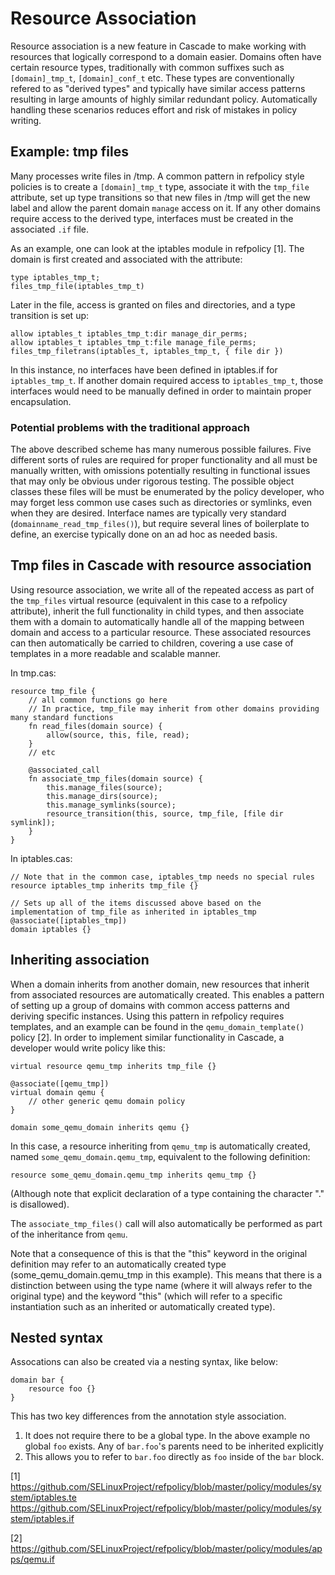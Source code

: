 # Resource Association
Resource association is a new feature in Cascade to make working with resources
that logically correspond to a domain easier.  Domains often have certain
resource types, traditionally with common suffixes such as `[domain]_tmp_t`,
`[domain]_conf_t` etc.  These types are conventionally refered to as "derived
types" and typically have similar access patterns resulting in large amounts of
highly similar redundant policy.  Automatically handling these scenarios
reduces effort and risk of mistakes in policy writing.

## Example: tmp files
Many processes write files in /tmp. A common pattern in refpolicy style
policies is to create a `[domain]_tmp_t` type, associate it with the `tmp_file`
attribute, set up type transitions so that new files in /tmp will get the new
label and allow the parent domain `manage` access on it.  If any other domains
require access to the derived type, interfaces must be created in the
associated `.if` file.

As an example, one can look at the iptables module in refpolicy [1].  The
domain is first created and associated with the attribute:

```
type iptables_tmp_t;
files_tmp_file(iptables_tmp_t)
```

Later in the file, access is granted on files and directories, and a type
transition is set up:

```
allow iptables_t iptables_tmp_t:dir manage_dir_perms;
allow iptables_t iptables_tmp_t:file manage_file_perms;
files_tmp_filetrans(iptables_t, iptables_tmp_t, { file dir })
```

In this instance, no interfaces have been defined in iptables.if for
`iptables_tmp_t`.  If another domain required access to `iptables_tmp_t`,
those interfaces would need to be manually defined in order to maintain proper
encapsulation.

### Potential problems with the traditional approach
The above described scheme has many numerous possible failures.  Five different
sorts of rules are required for proper functionality and all must be manually
written, with omissions potentially resulting in functional issues that may
only be obvious under rigorous testing.  The possible object classes these
files will be must be enumerated by the policy developer, who may forget less
common use cases such as directories or symlinks, even when they are desired.
Interface names are typically very standard (`domainname_read_tmp_files()`),
but require several lines of boilerplate to define, an exercise typically done
on an ad hoc as needed basis.

## Tmp files in Cascade with resource association
Using resource association, we write all of the repeated access as part of the
`tmp_files` virtual resource (equivalent in this case to a refpolicy attribute),
inherit the full functionality in child types, and then associate them with a
domain to automatically handle all of the mapping between domain and access to
a particular resource.  These associated resources can then automatically be
carried to children, covering a use case of templates in a more readable and
scalable manner.

In tmp.cas:

```
resource tmp_file {
	// all common functions go here
	// In practice, tmp_file may inherit from other domains providing many standard functions
	fn read_files(domain source) {
		allow(source, this, file, read);
	}
	// etc

	@associated_call
	fn associate_tmp_files(domain source) {
		this.manage_files(source);
		this.manage_dirs(source);
		this.manage_symlinks(source);
		resource_transition(this, source, tmp_file, [file dir symlink]);
	}
}
```

In iptables.cas:

```
// Note that in the common case, iptables_tmp needs no special rules
resource iptables_tmp inherits tmp_file {}

// Sets up all of the items discussed above based on the implementation of tmp_file as inherited in iptables_tmp
@associate([iptables_tmp])
domain iptables {}
```

## Inheriting association
When a domain inherits from another domain, new resources that inherit from
associated resources are automatically created.  This enables a pattern of
setting up a group of domains with common access patterns and deriving specific
instances.  Using this pattern in refpolicy requires templates, and an example
can be found in the `qemu_domain_template()` policy [2].  In order to implement
similar functionality in Cascade, a developer would write policy like this:

```
virtual resource qemu_tmp inherits tmp_file {}

@associate([qemu_tmp])
virtual domain qemu {
	// other generic qemu domain policy
}

domain some_qemu_domain inherits qemu {}
```

In this case, a resource inheriting from `qemu_tmp` is automatically created,
named `some_qemu_domain.qemu_tmp`, equivalent to the following definition:

```
resource some_qemu_domain.qemu_tmp inherits qemu_tmp {}
```

(Although note that explicit declaration of a type containing the character "."
is disallowed).

The `associate_tmp_files()` call will also automatically be performed as part
of the inheritance from `qemu`.

Note that a consequence of this is that the "this" keyword in the original
definition may refer to an automatically created type (some_qemu_domain.qemu_tmp
in this example).  This means that there is a distinction between using the type
name (where it will always refer to the original type) and the keyword "this"
(which will refer to a specific instantiation such as an inherited or
automatically created type).

## Nested syntax
Assocations can also be created via a nesting syntax, like below:

```
domain bar {
    resource foo {}
}
```

This has two key differences from the annotation style association.

1. It does not require there to be a global type.  In the above example no
global `foo` exists.  Any of `bar.foo`'s parents need to be inherited
explicitly
2. This allows you to refer to `bar.foo` directly as `foo` inside of the `bar`
block.

[1] https://github.com/SELinuxProject/refpolicy/blob/master/policy/modules/system/iptables.te
https://github.com/SELinuxProject/refpolicy/blob/master/policy/modules/system/iptables.if

[2] https://github.com/SELinuxProject/refpolicy/blob/master/policy/modules/apps/qemu.if
